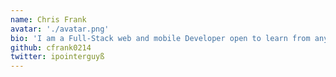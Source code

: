 ```yaml
---
name: Chris Frank
avatar: './avatar.png'
bio: 'I am a Full-Stack web and mobile Developer open to learn from any good challenge that comes up from any other area.'
github: cfrank0214
twitter: ipointerguyß
---
```

